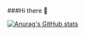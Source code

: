 ###Hi there 👋

[![Anurag's GitHub stats](https://github-readme-stats.vercel.app/api?username=bastosjoaovitor)](https://github.com/anuraghazra/github-readme-stats)

